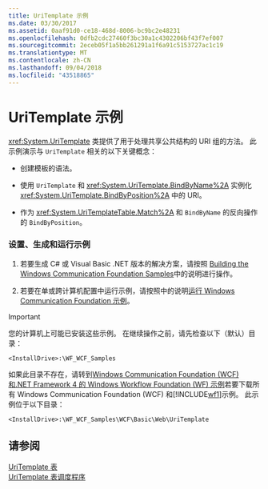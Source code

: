 ```yaml
---
title: UriTemplate 示例
ms.date: 03/30/2017
ms.assetid: 0aaf91d0-ce18-468d-8006-bc9bc2e48231
ms.openlocfilehash: 0dfb2cdc27460f3bc30a1c4302206bf43f7ef007
ms.sourcegitcommit: 2eceb05f1a5bb261291a1f6a91c5153727ac1c19
ms.translationtype: MT
ms.contentlocale: zh-CN
ms.lasthandoff: 09/04/2018
ms.locfileid: "43518865"
---
```

# <a name="uritemplate-sample"></a>UriTemplate 示例
<xref:System.UriTemplate> 类提供了用于处理共享公共结构的 URI 组的方法。 此示例演示与 `UriTemplate` 相关的以下关键概念：  
  
-   创建模板的语法。  
  
-   使用 `UriTemplate` 和 <xref:System.UriTemplate.BindByName%2A> 实例化 <xref:System.UriTemplate.BindByPosition%2A> 中的 URI。  
  
-   作为 <xref:System.UriTemplateTable.Match%2A> 和 `BindByName` 的反向操作的 `BindByPosition`。  
  
### <a name="to-set-up-build-and-run-the-sample"></a>设置、生成和运行示例  
  
1.  若要生成 C# 或 Visual Basic .NET 版本的解决方案，请按照 [Building the Windows Communication Foundation Samples](../../../../docs/framework/wcf/samples/building-the-samples.md)中的说明进行操作。  
  
2.  若要在单或跨计算机配置中运行示例，请按照中的说明[运行 Windows Communication Foundation 示例](../../../../docs/framework/wcf/samples/running-the-samples.md)。  
  
> [!IMPORTANT]
>  您的计算机上可能已安装这些示例。 在继续操作之前，请先检查以下（默认）目录：  
>   
>  `<InstallDrive>:\WF_WCF_Samples`  
>   
>  如果此目录不存在，请转到[Windows Communication Foundation (WCF) 和.NET Framework 4 的 Windows Workflow Foundation (WF) 示例](https://go.microsoft.com/fwlink/?LinkId=150780)若要下载所有 Windows Communication Foundation (WCF) 和[!INCLUDE[wf1](../../../../includes/wf1-md.md)]示例。 此示例位于以下目录：  
>   
>  `<InstallDrive>:\WF_WCF_Samples\WCF\Basic\Web\UriTemplate`  
  
## <a name="see-also"></a>请参阅  
 [UriTemplate 表](../../../../docs/framework/wcf/samples/uritemplate-table-sample.md)  
 [UriTemplate 表调度程序](../../../../docs/framework/wcf/samples/uritemplate-table-dispatcher-sample.md)
